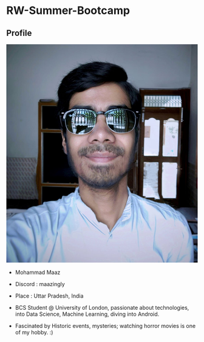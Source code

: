 # RW-Summer-Bootcamp
## Profile

![Maaz](https://github.com/maazingly/RW-Summer-Bootcamp/blob/master/me.jpeg)
  - Mohammad Maaz
  - Discord : maazingly
  - Place : Uttar Pradesh, India

- BCS Student @ University of London, passionate about technologies, into Data Science, Machine Learning, diving into Android.
- Fascinated by Historic events, mysteries; watching horror movies is one of my hobby. :) 
